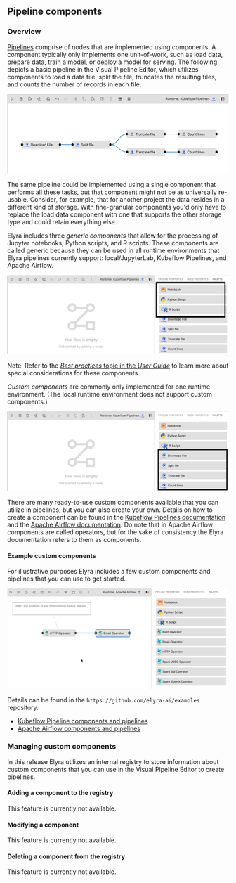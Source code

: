 <!--
{% comment %}
Copyright 2018-2021 Elyra Authors

Licensed under the Apache License, Version 2.0 (the "License");
you may not use this file except in compliance with the License.
You may obtain a copy of the License at

http://www.apache.org/licenses/LICENSE-2.0

Unless required by applicable law or agreed to in writing, software
distributed under the License is distributed on an "AS IS" BASIS,
WITHOUT WARRANTIES OR CONDITIONS OF ANY KIND, either express or implied.
See the License for the specific language governing permissions and
limitations under the License.
{% endcomment %}
-->

## Pipeline components

### Overview

[Pipelines](pipelines.md) comprise of nodes that are implemented using components. A component typically only implements one unit-of-work, such as load data, prepare data, train a model, or deploy a model for serving. The following depicts a basic pipeline in the Visual Pipeline Editor, which utilizes components to load a data file, split the file, truncates the resulting files, and counts the number of records in each file.

![A basic Kubeflow pipeline](../images/user_guide/pipeline-components/kubeflow-pipeline.png)

The same pipeline could be implemented using a single component that performs all these tasks, but that component might not be as universally re-usable. Consider, for example, that for another project the data resides in a different kind of storage. With fine-granular components you'd only have to replace the load data component with one that supports the other storage type and could retain everything else. 

Elyra includes three _generic components_ that allow for the processing of Jupyter notebooks, Python scripts, and R scripts. These components are called generic because they can be used in all runtime environments that Elyra pipelines currently support: local/JupyterLab, Kubeflow Pipelines, and Apache Airflow.

![Generic components in the palette](../images/user_guide/pipeline-components/generic-components-in-palette.png)

Note: Refer to the [_Best practices_ topic in the _User Guide_](best-practices-file-based-nodes.md) to learn more about special considerations for these components.

_Custom components_ are commonly only implemented for one runtime environment. (The local runtime environment does not support custom components.) 

![Kubeflow components in the palette](../images/user_guide/pipeline-components/custom-kubeflow-components-in-palette.png)

There are many ready-to-use custom components available that you can utilize in pipelines, but you can also create your own. Details on how to create a component can be found in the [Kubeflow Pipelines documentation](https://www.kubeflow.org/docs/components/pipelines/sdk/component-development/) and the [Apache Airflow documentation](https://airflow.apache.org/docs/apache-airflow/stable/concepts/operators.html). Do note that in Apache Airflow components are called operators, but for the sake of consistency the Elyra documentation refers to them as components.



#### Example custom components

For illustrative purposes Elyra includes a few custom components and pipelines that you can use to get started. 

![Example pipeline for the HTTP component](../images/user_guide/pipeline-components/http-component-pipeline.png)

Details can be found in the `https://github.com/elyra-ai/examples` repository:
- [Kubeflow Pipeline components and pipelines](https://github.com/elyra-ai/examples/tree/master/pipelines/kubeflow_pipelines_component_examples)
- [Apache Airflow components and pipelines](https://github.com/elyra-ai/examples/tree/master/pipelines/airflow_component_examples)

### Managing custom components

In this release Elyra utilizes an internal registry to store information about custom components that you can use in the Visual Pipeline Editor to create pipelines.

#### Adding a component to the registry

This feature is currently not available.

#### Modifying a component

This feature is currently not available.

#### Deleting a component from the registry

This feature is currently not available.

